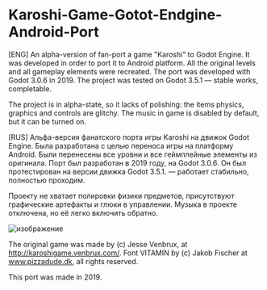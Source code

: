 # Karoshi-Game-Gotot-Endgine-Android-Port
 
[ENG] An alpha-version of fan-port a game "Karoshi" to Godot Engine. It was developed in order to port it to Android platform.
All the original levels and all gameplay elements were recreated. The port was developed with Godot 3.0.6 in 2019.
The project was tested on Godot 3.5.1 — stable works, completable.

The project is in alpha-state, so it lacks of polishing: the items physics, graphics and controls are glitchy.
The music in game is disabled by default, but it can be turned on.




[RUS] Альфа-версия фанатского порта игры Karoshi на движок Godot Engine. Была разработана с целью переноса игры на платформу Android.
Были перенесены все уровни и все геймплейные элементы из оригинала. Порт был разработан в 2019 году, на Godot 3.0.6.
Он был протестирован на версии движка Godot 3.5.1. — работает стабильно, полностью проходим.

Проекту не хватает полировки физики предметов, присутствуют графические артефакты и глюки в управлении.
Музыка в проекте отключена, но её легко включить обратно.

![изображение](https://user-images.githubusercontent.com/5257092/202221354-5e888c7b-f27e-46a9-8e09-8d3e0879a55c.png)



The original game was made by (c) Jesse Venbrux, at http://karoshigame.venbrux.com/.
Font VITAMIN by (c) Jakob Fischer at www.pizzadude.dk,  all rights reserved.

This port was made in 2019.
